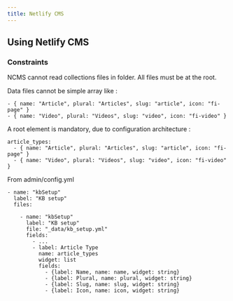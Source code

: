 ```yaml
---
title: Netlify CMS
---
```


## Using Netlify CMS

### Constraints

NCMS cannot read collections files in folder.
All files must be at the root.

Data files cannot be simple array like :

    - { name: "Article", plural: "Articles", slug: "article", icon: "fi-page" }
    - { name: "Video", plural: "Videos", slug: "video", icon: "fi-video" }


A root element is mandatory, due to configuration architecture :

    article_types:
      - { name: "Article", plural: "Articles", slug: "article", icon: "fi-page" }
      - { name: "Video", plural: "Videos", slug: "video", icon: "fi-video" }

From admin/config.yml

    - name: "kbSetup"
      label: "KB setup"
      files:

        - name: "kbSetup"
          label: "KB setup"
          file: "_data/kb_setup.yml"
          fields:
            - ...
            - label: Article Type
              name: article_types
              widget: list
              fields:
                - {label: Name, name: name, widget: string}
                - {label: Plural, name: plural, widget: string}
                - {label: Slug, name: slug, widget: string}
                - {label: Icon, name: icon, widget: string}
